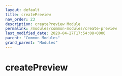 ```yaml
---
layout: default
title: createPreview 
nav_order: 23
description: createPreview Module
permalink: /modules/common-modules/create-preview
last_modified_date: 2020-04-27T17:54:08+0000
parent: "Common Modules"
grand_parent: "Modules"
---
```


# createPreview